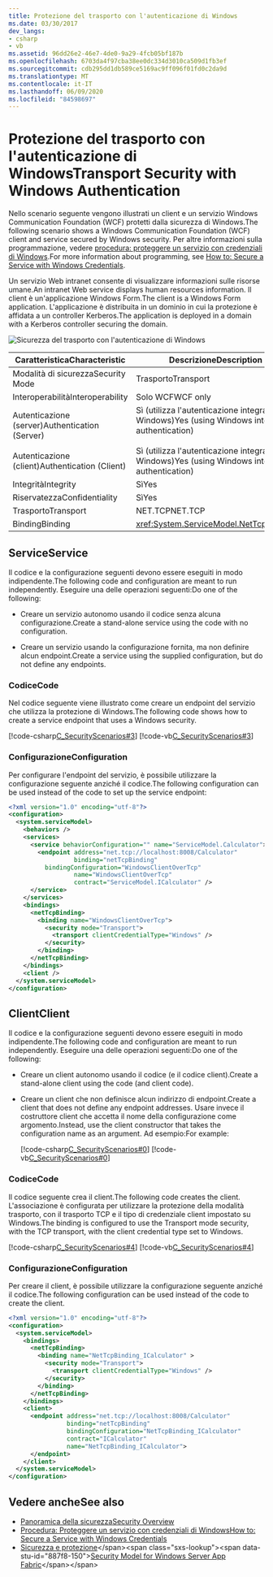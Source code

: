 ```yaml
---
title: Protezione del trasporto con l'autenticazione di Windows
ms.date: 03/30/2017
dev_langs:
- csharp
- vb
ms.assetid: 96dd26e2-46e7-4de0-9a29-4fcb05bf187b
ms.openlocfilehash: 6703da4f97cba38ee0dc334d3010ca509d1fb3ef
ms.sourcegitcommit: cdb295dd1db589ce5169ac9ff096f01fd0c2da9d
ms.translationtype: MT
ms.contentlocale: it-IT
ms.lasthandoff: 06/09/2020
ms.locfileid: "84598697"
---
```

# <a name="transport-security-with-windows-authentication"></a><span data-ttu-id="887f8-102">Protezione del trasporto con l'autenticazione di Windows</span><span class="sxs-lookup"><span data-stu-id="887f8-102">Transport Security with Windows Authentication</span></span>
<span data-ttu-id="887f8-103">Nello scenario seguente vengono illustrati un client e un servizio Windows Communication Foundation (WCF) protetti dalla sicurezza di Windows.</span><span class="sxs-lookup"><span data-stu-id="887f8-103">The following scenario shows a Windows Communication Foundation (WCF) client and service secured by Windows security.</span></span> <span data-ttu-id="887f8-104">Per altre informazioni sulla programmazione, vedere [procedura: proteggere un servizio con credenziali di Windows](../how-to-secure-a-service-with-windows-credentials.md).</span><span class="sxs-lookup"><span data-stu-id="887f8-104">For more information about programming, see [How to: Secure a Service with Windows Credentials](../how-to-secure-a-service-with-windows-credentials.md).</span></span>  
  
 <span data-ttu-id="887f8-105">Un servizio Web intranet consente di visualizzare informazioni sulle risorse umane.</span><span class="sxs-lookup"><span data-stu-id="887f8-105">An intranet Web service displays human resources information.</span></span> <span data-ttu-id="887f8-106">Il client è un'applicazione Windows Form.</span><span class="sxs-lookup"><span data-stu-id="887f8-106">The client is a Windows Form application.</span></span> <span data-ttu-id="887f8-107">L'applicazione è distribuita in un dominio in cui la protezione è affidata a un controller Kerberos.</span><span class="sxs-lookup"><span data-stu-id="887f8-107">The application is deployed in a domain with a Kerberos controller securing the domain.</span></span>  
  
 ![Sicurezza del trasporto con l'autenticazione di Windows](./media/transport-security-with-windows-authentication/secured-windows-authentication.gif)  
  
|<span data-ttu-id="887f8-109">Caratteristica</span><span class="sxs-lookup"><span data-stu-id="887f8-109">Characteristic</span></span>|<span data-ttu-id="887f8-110">Descrizione</span><span class="sxs-lookup"><span data-stu-id="887f8-110">Description</span></span>|  
|--------------------|-----------------|  
|<span data-ttu-id="887f8-111">Modalità di sicurezza</span><span class="sxs-lookup"><span data-stu-id="887f8-111">Security Mode</span></span>|<span data-ttu-id="887f8-112">Trasporto</span><span class="sxs-lookup"><span data-stu-id="887f8-112">Transport</span></span>|  
|<span data-ttu-id="887f8-113">Interoperabilità</span><span class="sxs-lookup"><span data-stu-id="887f8-113">Interoperability</span></span>|<span data-ttu-id="887f8-114">Solo WCF</span><span class="sxs-lookup"><span data-stu-id="887f8-114">WCF only</span></span>|  
|<span data-ttu-id="887f8-115">Autenticazione (server)</span><span class="sxs-lookup"><span data-stu-id="887f8-115">Authentication (Server)</span></span><br /><br /> <span data-ttu-id="887f8-116">Autenticazione (client)</span><span class="sxs-lookup"><span data-stu-id="887f8-116">Authentication (Client)</span></span>|<span data-ttu-id="887f8-117">Sì (utilizza l'autenticazione integrata di Windows)</span><span class="sxs-lookup"><span data-stu-id="887f8-117">Yes (using Windows integrated authentication)</span></span><br /><br /> <span data-ttu-id="887f8-118">Sì (utilizza l'autenticazione integrata di Windows)</span><span class="sxs-lookup"><span data-stu-id="887f8-118">Yes (using Windows integrated authentication)</span></span>|  
|<span data-ttu-id="887f8-119">Integrità</span><span class="sxs-lookup"><span data-stu-id="887f8-119">Integrity</span></span>|<span data-ttu-id="887f8-120">Sì</span><span class="sxs-lookup"><span data-stu-id="887f8-120">Yes</span></span>|  
|<span data-ttu-id="887f8-121">Riservatezza</span><span class="sxs-lookup"><span data-stu-id="887f8-121">Confidentiality</span></span>|<span data-ttu-id="887f8-122">Sì</span><span class="sxs-lookup"><span data-stu-id="887f8-122">Yes</span></span>|  
|<span data-ttu-id="887f8-123">Trasporto</span><span class="sxs-lookup"><span data-stu-id="887f8-123">Transport</span></span>|<span data-ttu-id="887f8-124">NET.TCP</span><span class="sxs-lookup"><span data-stu-id="887f8-124">NET.TCP</span></span>|  
|<span data-ttu-id="887f8-125">Binding</span><span class="sxs-lookup"><span data-stu-id="887f8-125">Binding</span></span>|<xref:System.ServiceModel.NetTcpBinding>|  
  
## <a name="service"></a><span data-ttu-id="887f8-126">Service</span><span class="sxs-lookup"><span data-stu-id="887f8-126">Service</span></span>  
 <span data-ttu-id="887f8-127">Il codice e la configurazione seguenti devono essere eseguiti in modo indipendente.</span><span class="sxs-lookup"><span data-stu-id="887f8-127">The following code and configuration are meant to run independently.</span></span> <span data-ttu-id="887f8-128">Eseguire una delle operazioni seguenti:</span><span class="sxs-lookup"><span data-stu-id="887f8-128">Do one of the following:</span></span>  
  
- <span data-ttu-id="887f8-129">Creare un servizio autonomo usando il codice senza alcuna configurazione.</span><span class="sxs-lookup"><span data-stu-id="887f8-129">Create a stand-alone service using the code with no configuration.</span></span>  
  
- <span data-ttu-id="887f8-130">Creare un servizio usando la configurazione fornita, ma non definire alcun endpoint.</span><span class="sxs-lookup"><span data-stu-id="887f8-130">Create a service using the supplied configuration, but do not define any endpoints.</span></span>  
  
### <a name="code"></a><span data-ttu-id="887f8-131">Codice</span><span class="sxs-lookup"><span data-stu-id="887f8-131">Code</span></span>  
 <span data-ttu-id="887f8-132">Nel codice seguente viene illustrato come creare un endpoint del servizio che utilizza la protezione di Windows.</span><span class="sxs-lookup"><span data-stu-id="887f8-132">The following code shows how to create a service endpoint that uses a Windows security.</span></span>  
  
 [!code-csharp[C_SecurityScenarios#3](../../../../samples/snippets/csharp/VS_Snippets_CFX/c_securityscenarios/cs/source.cs#3)]
 [!code-vb[C_SecurityScenarios#3](../../../../samples/snippets/visualbasic/VS_Snippets_CFX/c_securityscenarios/vb/source.vb#3)]  
  
### <a name="configuration"></a><span data-ttu-id="887f8-133">Configurazione</span><span class="sxs-lookup"><span data-stu-id="887f8-133">Configuration</span></span>  
 <span data-ttu-id="887f8-134">Per configurare l'endpoint del servizio, è possibile utilizzare la configurazione seguente anziché il codice.</span><span class="sxs-lookup"><span data-stu-id="887f8-134">The following configuration can be used instead of the code to set up the service endpoint:</span></span>  
  
```xml  
<?xml version="1.0" encoding="utf-8"?>  
<configuration>  
  <system.serviceModel>  
    <behaviors />  
    <services>  
      <service behaviorConfiguration="" name="ServiceModel.Calculator">  
        <endpoint address="net.tcp://localhost:8008/Calculator"
                  binding="netTcpBinding"  
          bindingConfiguration="WindowsClientOverTcp"
                  name="WindowsClientOverTcp"  
                  contract="ServiceModel.ICalculator" />  
      </service>  
    </services>  
    <bindings>  
      <netTcpBinding>  
        <binding name="WindowsClientOverTcp">  
          <security mode="Transport">  
            <transport clientCredentialType="Windows" />  
          </security>  
        </binding>  
      </netTcpBinding>  
    </bindings>  
    <client />  
  </system.serviceModel>  
</configuration>  
```  
  
## <a name="client"></a><span data-ttu-id="887f8-135">Client</span><span class="sxs-lookup"><span data-stu-id="887f8-135">Client</span></span>  
 <span data-ttu-id="887f8-136">Il codice e la configurazione seguenti devono essere eseguiti in modo indipendente.</span><span class="sxs-lookup"><span data-stu-id="887f8-136">The following code and configuration are meant to run independently.</span></span> <span data-ttu-id="887f8-137">Eseguire una delle operazioni seguenti:</span><span class="sxs-lookup"><span data-stu-id="887f8-137">Do one of the following:</span></span>  
  
- <span data-ttu-id="887f8-138">Creare un client autonomo usando il codice (e il codice client).</span><span class="sxs-lookup"><span data-stu-id="887f8-138">Create a stand-alone client using the code (and client code).</span></span>  
  
- <span data-ttu-id="887f8-139">Creare un client che non definisce alcun indirizzo di endpoint.</span><span class="sxs-lookup"><span data-stu-id="887f8-139">Create a client that does not define any endpoint addresses.</span></span> <span data-ttu-id="887f8-140">Usare invece il costruttore client che accetta il nome della configurazione come argomento.</span><span class="sxs-lookup"><span data-stu-id="887f8-140">Instead, use the client constructor that takes the configuration name as an argument.</span></span> <span data-ttu-id="887f8-141">Ad esempio:</span><span class="sxs-lookup"><span data-stu-id="887f8-141">For example:</span></span>  
  
     [!code-csharp[C_SecurityScenarios#0](../../../../samples/snippets/csharp/VS_Snippets_CFX/c_securityscenarios/cs/source.cs#0)]
     [!code-vb[C_SecurityScenarios#0](../../../../samples/snippets/visualbasic/VS_Snippets_CFX/c_securityscenarios/vb/source.vb#0)]  
  
### <a name="code"></a><span data-ttu-id="887f8-142">Codice</span><span class="sxs-lookup"><span data-stu-id="887f8-142">Code</span></span>  
 <span data-ttu-id="887f8-143">Il codice seguente crea il client.</span><span class="sxs-lookup"><span data-stu-id="887f8-143">The following code creates the client.</span></span> <span data-ttu-id="887f8-144">L'associazione è configurata per utilizzare la protezione della modalità trasporto, con il trasporto TCP e il tipo di credenziale client impostato su Windows.</span><span class="sxs-lookup"><span data-stu-id="887f8-144">The binding is configured to use the Transport mode security, with the TCP transport, with the client credential type set to Windows.</span></span>  
  
 [!code-csharp[C_SecurityScenarios#4](../../../../samples/snippets/csharp/VS_Snippets_CFX/c_securityscenarios/cs/source.cs#4)]
 [!code-vb[C_SecurityScenarios#4](../../../../samples/snippets/visualbasic/VS_Snippets_CFX/c_securityscenarios/vb/source.vb#4)]  
  
### <a name="configuration"></a><span data-ttu-id="887f8-145">Configurazione</span><span class="sxs-lookup"><span data-stu-id="887f8-145">Configuration</span></span>  
 <span data-ttu-id="887f8-146">Per creare il client, è possibile utilizzare la configurazione seguente anziché il codice.</span><span class="sxs-lookup"><span data-stu-id="887f8-146">The following configuration can be used instead of the code to create the client.</span></span>  
  
```xml  
<?xml version="1.0" encoding="utf-8"?>  
<configuration>  
  <system.serviceModel>  
    <bindings>  
      <netTcpBinding>  
        <binding name="NetTcpBinding_ICalculator" >  
          <security mode="Transport">  
            <transport clientCredentialType="Windows" />  
          </security>  
        </binding>  
      </netTcpBinding>  
    </bindings>  
    <client>  
      <endpoint address="net.tcp://localhost:8008/Calculator"
                binding="netTcpBinding"
                bindingConfiguration="NetTcpBinding_ICalculator"
                contract="ICalculator"  
                name="NetTcpBinding_ICalculator">  
      </endpoint>  
    </client>  
  </system.serviceModel>  
</configuration>  
```  
  
## <a name="see-also"></a><span data-ttu-id="887f8-147">Vedere anche</span><span class="sxs-lookup"><span data-stu-id="887f8-147">See also</span></span>

- [<span data-ttu-id="887f8-148">Panoramica della sicurezza</span><span class="sxs-lookup"><span data-stu-id="887f8-148">Security Overview</span></span>](security-overview.md)
- [<span data-ttu-id="887f8-149">Procedura: Proteggere un servizio con credenziali di Windows</span><span class="sxs-lookup"><span data-stu-id="887f8-149">How to: Secure a Service with Windows Credentials</span></span>](../how-to-secure-a-service-with-windows-credentials.md)
- <span data-ttu-id="887f8-150">[Sicurezza e protezione](https://docs.microsoft.com/previous-versions/appfabric/ee677202(v=azure.10))</span><span class="sxs-lookup"><span data-stu-id="887f8-150">[Security Model for Windows Server App Fabric](https://docs.microsoft.com/previous-versions/appfabric/ee677202(v=azure.10))</span></span>
